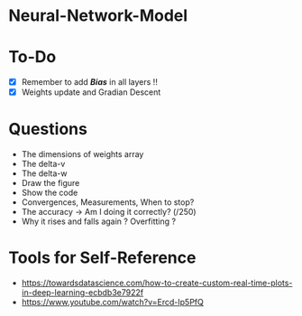 # Neural-Network-Model

# To-Do
- [x] Remember to add ***Bias*** in all layers !!
- [x] Weights update and Gradian Descent

# Questions
- The dimensions of weights array
- The delta-v
- The delta-w
- Draw the figure
- Show the code
- Convergences, Measurements, When to stop?
- The accuracy -> Am I doing it correctly? (/250)
- Why it rises and falls again ? Overfitting ?

# Tools for Self-Reference
- https://towardsdatascience.com/how-to-create-custom-real-time-plots-in-deep-learning-ecbdb3e7922f
- https://www.youtube.com/watch?v=Ercd-Ip5PfQ